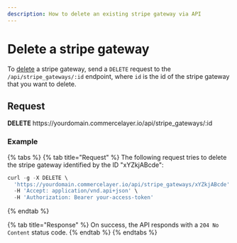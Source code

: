 ```yaml
---
description: How to delete an existing stripe gateway via API
---
```


# Delete a stripe gateway

To <a href="https://docs.commercelayer.io/developers/deleting-resources" target="_blank">delete</a> a stripe gateway, send a `DELETE` request to the `/api/stripe_gateways/:id` endpoint, where `id` is the id of the stripe gateway that you want to delete.

## Request

**DELETE** https://<i></i>yourdomain.commercelayer.io/api/stripe_gateways/:id

### Example

{% tabs %}
{% tab title="Request" %}
The following request tries to delete the stripe gateway identified by the ID "xYZkjABcde":

```javascript
curl -g -X DELETE \
  'https://yourdomain.commercelayer.io/api/stripe_gateways/xYZkjABcde' \
  -H 'Accept: application/vnd.api+json' \
  -H 'Authorization: Bearer your-access-token'
```
{% endtab %}

{% tab title="Response" %}
On success, the API responds with a `204 No Content` status code.
{% endtab %}
{% endtabs %}


